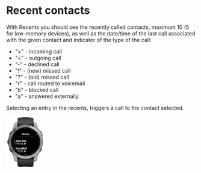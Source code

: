 # Recent contacts

With Recents you should see the recently called contacts, maximum 10 (5 for low-memory devices), as well as the date/time of the last call associated with the given contact and indicator of the type of the call:

-   ">" - incoming call
-   "<" - outgoing call
-   "-" - declined call
-   "!" - (new) missed call
-   "?" - (old) missed call
-   "r" - call routed to voicemail
-   "b" - blocked call
-   "a" - answered externally

Selecting an entry in the recents, triggers a call to the contact selected.

<img src="../WatchApp/extras/Connect-IQ-Store/Screenshots/Cropped/fenix7-Recents.jpg" alt="fenix7-Recents" width="20%" />  